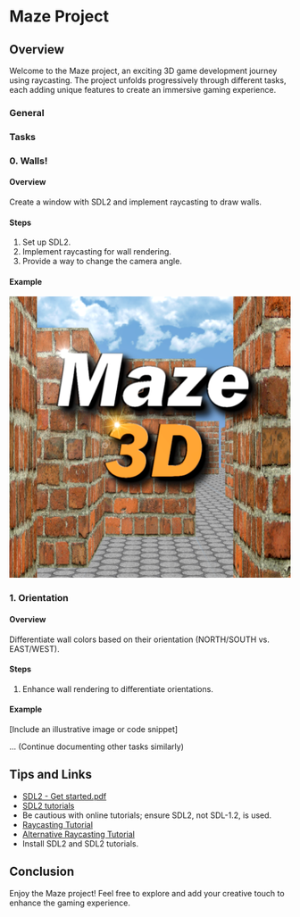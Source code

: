 # Maze Project

## Overview

Welcome to the Maze project, an exciting 3D game development journey using raycasting. The project unfolds progressively through different tasks, each adding unique features to create an immersive gaming experience.


### General

### Tasks

### 0. Walls!

#### Overview

Create a window with SDL2 and implement raycasting to draw walls.

#### Steps

1. Set up SDL2.
2. Implement raycasting for wall rendering.
3. Provide a way to change the camera angle.

#### Example

![overview](photo/overview.png)

### 1. Orientation

#### Overview

Differentiate wall colors based on their orientation (NORTH/SOUTH vs. EAST/WEST).

#### Steps

1. Enhance wall rendering to differentiate orientations.

#### Example

[Include an illustrative image or code snippet]

... (Continue documenting other tasks similarly)

## Tips and Links

- [SDL2 - Get started.pdf](link-to-pdf)
- [SDL2 tutorials](link-to-tutorials)
- Be cautious with online tutorials; ensure SDL2, not SDL-1.2, is used.
- [Raycasting Tutorial](link-to-raycasting)
- [Alternative Raycasting Tutorial](link-to-alternative-tutorial)
- Install SDL2 and SDL2 tutorials.

## Conclusion

Enjoy the Maze project! Feel free to explore and add your creative touch to enhance the gaming experience.

